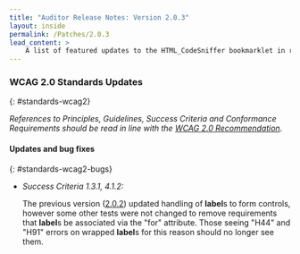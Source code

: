```yaml
---
title: "Auditor Release Notes: Version 2.0.3"
layout: inside
permalink: /Patches/2.0.3
lead_content: >
    A list of featured updates to the HTML_CodeSniffer bookmarklet in release version 2.0.3, released on 15th December 2014. This list is focused for users of the bookmarklet, and focuses on changes to tests and the auditor interface. A full list of updates can also be found in the project's technical <a href="https://github.com/squizlabs/HTML_CodeSniffer/blob/gh-pages/CHANGELOG.markdown">bookmarklet changelog</a>.
---
```


### WCAG 2.0 Standards Updates
{: #standards-wcag2}

_References to Principles, Guidelines, Success Criteria and Conformance Requirements should be read in line with the [WCAG 2.0 Recommendation][WCAG20]._

#### Updates and bug fixes
{: #standards-wcag2-bugs}

* *Success Criteria 1.3.1, 4.1.2:*  

  The previous version ([2.0.2](./2.0.2)) updated handling of **label**s to form controls, however some other tests were not changed to remove requirements that **label**s be associated via the "for" attribute. Those seeing "H44" and "H91" errors on wrapped **label**s for this reason should no longer see them.

[WCAG20]: http://www.w3.org/TR/WCAG20
